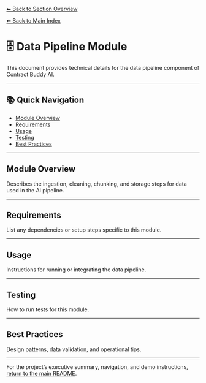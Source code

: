 [⬅ Back to Section Overview](README.md)

[⬅ Back to Main Index](../../INDEX.md)

# 🗄️ Data Pipeline Module

This document provides technical details for the data pipeline component of Contract Buddy AI.

---

## 📚 Quick Navigation

- [Module Overview](#module-overview)
- [Requirements](#requirements)
- [Usage](#usage)
- [Testing](#testing)
- [Best Practices](#best-practices)

---

## Module Overview

Describes the ingestion, cleaning, chunking, and storage steps for data used in the AI pipeline.

---

## Requirements

List any dependencies or setup steps specific to this module.

---

## Usage

Instructions for running or integrating the data pipeline.

---

## Testing

How to run tests for this module.

---

## Best Practices

Design patterns, data validation, and operational tips.

---

For the project’s executive summary, navigation, and demo instructions, [return to the main README](../README.md).